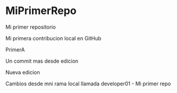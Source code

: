 # MiPrimerRepo
Mi primer repositorio

Mi primera contribucion local en GitHub 

PrimerA 

Un commit mas desde edicion

Nueva edicion


Cambios desde mni rama local llamada developer01 - Mi primer repo
